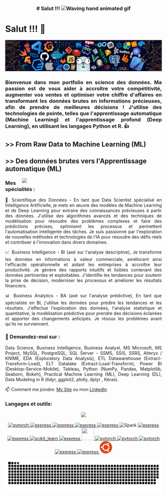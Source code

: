 <h3 align="center">
    # Salut !!!
    <img src="/wave.gif" 
         alt="Waving hand animated gif"
         height="45"
         width="45" />
</h3>


# Salut !!! 👋
![Banner](./banner.png)


### <p align="justify">  Bienvenue dans mon portfolio en science des données. Ma passion est de vous aider à accroître votre compétitivité, augmenter vos ventes et optimiser votre chiffre d'affaires en transformant les données brutes en informations précieuses, afin de prendre de meilleures décisions ! J'utilise des technologies de pointe, telles que l'apprentissage automatique (Machine Learning) et l'apprentissage profond (Deep Learning), en utilisant les langages Python et R. 👍
</p>

## >> From Raw Data to Machine Learning (ML)  
## >> Des données brutes vers l'Apprentissage automatique (ML)

<img align="right" src="https://user-images.githubusercontent.com/123665882/214939231-66e09936-ee20-44e1-b1da-ff8a2647a965.gif" width="450"/>

### Mes spécialités : 

<p align="justify">  
🚀 Scientifique des Données - En tant que Data Scientist spécialisé en Intelligence Artificielle, je mets en œuvre des modèles de Machine Learning et de Deep Learning pour extraire des connaissances précieuses à partir des données. J'utilise des algorithmes avancés et des techniques de modélisation pour résoudre des problèmes complexes et faire des prédictions précises, optimisent les processus et permettent l'automatisation intelligente des tâches. Je suis passionné par l'exploration de nouvelles méthodes et technologies de l'IA pour résoudre des défis réels et contribuer à l'innovation dans divers domaines.

</p>
<p align="justify"> 
📈 Business Intelligence - BI (axé sur l'analyse descriptive), Je transforme les données en informations à valeur commerciale, améliorant ainsi l'efficacité opérationnelle et aidant les entreprises à accroître leur productivité. Je génère des rapports intuitifs et lisibles contenant des données pertinentes et exploitables. J'identifie les tendances pour soutenir la prise de décision, moderniser les processus et améliorer les résultats financiers.

</p>
<p align="justify"> 
📊 Business Analytics - BA (axé sur l'analyse prédictive), En tant que spécialiste en BI, j'utilise les données pour prédire les tendances et les résultats. J'effectue l'exploration des données, l'analyse statistique et quantitative, la modélisation prédictive pour prendre des décisions éclairées et apporter des changements anticipés. Je résous les problèmes avant qu'ils ne surviennent.

</p>

### 💬 Demandez-moi sur :
<p align="justify">   
Data Science, Business Intelligence, Business Analyst, MS Microsoft, MS Project, MySQL, PostgreSQL, SQL Server - SSMS, SSIS, SSRS, Alteryx / KNIME, EDA (Exploratory Data Analysis), ETL Datawarehouse (Extract-Transform-Load), ELT Datalake (Extract-Load-Transform), Power BI (Desktop-Service-Mobile), Tableau, Python (NumPy, Pandas, Matplotlib, Seaborn, Bokeh), Practical Machine Learning (ML), Deep Learning (DL), Data Modeling in R (tidyr, ggplot2, plotly, dplyr , Kéras).

</p>

📫 Comment me joindre:   [My Site](https://cesararce5.wixsite.com/mysite) ou mon [LinkedIn](https://www.linkedin.com/in/cesar-arce-mba-%F0%9F%8C%BF-70167713/)

### Langages et outils:

<p align="center">
  <a href="https://skillicons.dev">
    <img src="https://skillicons.dev/icons?i=py,r,vscode,react,powershell,regex,mysql,mongodb,postgres,sqlite,firebase,pytorch,tensorflow,matlab,ai,aws,gcp,azure,flask,linux,git,kubernetes,docker,github,githubactions,gitlab,discord,wordpress,arduino,raspberrypi" />
  </a>
</p>

<p align="center">
    <a href="https://www.anaconda.com/" target="_blank"> <img src="https://encrypted-tbn0.gstatic.com/images?q=tbn:ANd9GcToZuGFq2Tj9gvDP6Dm7w5TeYGrmCy0KOtwc8tvDsy606EmhjdsUZV_qx-RbQGhA-KDW3Y&usqp=CAU" alt="pytorch" width="48" height="48" /> </a>   
    <a href="https://www.spyder-ide.org/" target="_blank"> <img src="https://encrypted-tbn0.gstatic.com/images?q=tbn:ANd9GcRG4nmLnUDqDJMNYnvoIw2LrMP67vPbDNngRztSxwDftPQ7Hjk6gtHYIOwjQuCU0CILeT8&usqp=CAU" alt="express" width="43" height="40" /> </a> 
    <a href="https://jupyter.org/" target="_blank"> <img src="https://encrypted-tbn0.gstatic.com/images?q=tbn:ANd9GcRTQfO8XdRaElU-oiMX4jJFWjNO56ihBj8vLWl-8tZR0xFr4LL4nfzfXWLVCFeOjsGAZF4&usqp=CAU" alt="express" width="44" height="44"/> </a> 
    <a href="https://www.jetbrains.com/pycharm/"> <img src="https://miro.medium.com/max/1200/1*6Dhu1H4t028lOGbaZuyRCw.png" alt="express" width="43" height="40" /> </a>
    <a href="https://colab.research.google.com/notebooks/intro.ipynb?utm_source=scs-index#recent=true" target="_blank"> <img src="https://miro.medium.com/max/1042/1*L2u_koKpa1lcjvB8DEDHsg.jpeg" alt="express" width="44" height="44"/> </a> 
    <img title="Spark" alt="Spark" src="https://raw.githubusercontent.com/Thomas-George-T/Thomas-George-T/master/assets/apache_spark.svg" width="80" height="40" />  
    <a href="https://matplotlib.org/" target="_blank"> <img src="https://static.javatpoint.com/tutorial/matplotlib/images/matplotlib-tutorial.png" alt="express" width="44" height="44"/> </a> 
    <a href="https://seaborn.pydata.org/" target="_blank"> <img src="https://pbs.twimg.com/media/EhGuwXWXgAEERcn.png" alt="express" width="44" height="44"/> </a> 
    <a href="https://scikit-learn.org/" target="_blank"> <img src="https://upload.wikimedia.org/wikipedia/commons/0/05/Scikit_learn_logo_small.svg" alt="scikit_learn" width="40" height="40"/> </a>
    <a href="https://pandas.pydata.org/" target="_blank"> <img src="https://pandas.pydata.org/static/img/pandas_mark.svg" alt="express" width="44" height="44"/> </a>
    <a href="https://www.scipy.org/"> <img src="https://miro.medium.com/max/400/1*ejeltApvDzDBB9izIwnyiQ.png" width="40" height="40"/> </a>
    <a href="https://spacy.io/" target="_blank"> <img src="https://pbs.twimg.com/profile_images/699256981287100416/7-7zis8f_400x400.png" alt="pytorch" width="40" height="40"/> </a> 
    <a href="https://keras.io/" target="_blank"> <img src="https://upload.wikimedia.org/wikipedia/commons/thumb/a/ae/Keras_logo.svg/1200px-Keras_logo.svg.png" alt="pytorch" width="40" height="40"/> </a>   
    <a href="https://opencv.org/" target="_blank"> <img src="https://www.kindpng.com/picc/m/376-3766513_opencv-icon-hd-png-download.png" alt="pytorch" width="44" height="40"/> </a> 
    <a href="https://powerbi.microsoft.com/en-us/" target="_blank"> <img src="https://d11wkw82a69pyn.cloudfront.net/wm-reply/siteassets/images/power%20bi.png" alt="express" width="43" height="40" /> </a>  
    <a href="https://uneecops.com/lpage/tableau-software-landing-page/?lead=Marketing%20Team&data=Pay%20per%20Click%20Ads&leadtype=BI&service=Tableau&utm_term=tablu&utm_campaign=Tableau+BI&utm_source=adwords&utm_medium=ppc&hsa_acc=8552612374&hsa_cam=1615962432&hsa_grp=61145525276&hsa_ad=518466757380&hsa_src=g&hsa_tgt=kwd-301142873929&hsa_kw=tablu&hsa_mt=e&hsa_net=adwords&hsa_ver=3&gclid=Cj0KCQjw_8mHBhClARIsABfFgpjsZ7xm6kFh91pMncn7q1OAIqVApO9Uae5JTl9YNamEy5dnCO3C9TQaAmS_EALw_wcB" target="_blank"> <img src="https://logowik.com/content/uploads/images/tableau-software.jpg" alt="express" width="43" height="37" /> </a> 
    <code><img height="40" width="40" src="https://raw.githubusercontent.com/github/explore/80688e429a7d4ef2fca1e82350fe8e3517d3494d/topics/ubuntu/ubuntu.png"></code>
</p>

<!--- snake -->
<div align="center">
  <img  src="./grid-snake.svg"
       alt="snake" /></a>
</div>
</details>


<!--
**ArceCesar/ArceCesar** is a ✨ _special_ ✨ repository because its `README.md` (this file) appears on your GitHub profile.
<img align="left" alt="Tableau" width="36px" src="https://user-images.githubusercontent.com/63738694/124550859-548f2b80-ddff-11eb-9783-3769b94e1b8a.png">
Here are some ideas to get you started:

- 🔭 I’m currently working on ...
- 🌱 I’m currently learning ...
- 👯 I’m looking to collaborate on ...
- 🤔 I’m looking for help with ...
- 💬 Ask me about ...
- 📫 How to reach me: ...
- 😄 Pronouns: ...
- ⚡ Fun fact: ...
-->
